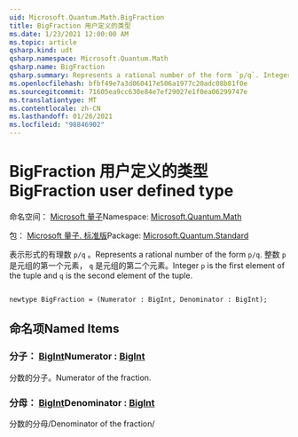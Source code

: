 ```yaml
---
uid: Microsoft.Quantum.Math.BigFraction
title: BigFraction 用户定义的类型
ms.date: 1/23/2021 12:00:00 AM
ms.topic: article
qsharp.kind: udt
qsharp.namespace: Microsoft.Quantum.Math
qsharp.name: BigFraction
qsharp.summary: Represents a rational number of the form `p/q`. Integer `p` is the first element of the tuple and `q` is the second element of the tuple.
ms.openlocfilehash: bfbf49e7a3d060417e506a1977c20adc08b81f0e
ms.sourcegitcommit: 71605ea9cc630e84e7ef29027e1f0ea06299747e
ms.translationtype: MT
ms.contentlocale: zh-CN
ms.lasthandoff: 01/26/2021
ms.locfileid: "98846902"
---
```

# <a name="bigfraction-user-defined-type"></a><span data-ttu-id="05303-102">BigFraction 用户定义的类型</span><span class="sxs-lookup"><span data-stu-id="05303-102">BigFraction user defined type</span></span>

<span data-ttu-id="05303-103">命名空间： [Microsoft 量子](xref:Microsoft.Quantum.Math)</span><span class="sxs-lookup"><span data-stu-id="05303-103">Namespace: [Microsoft.Quantum.Math](xref:Microsoft.Quantum.Math)</span></span>

<span data-ttu-id="05303-104">包： [Microsoft 量子. 标准版](https://nuget.org/packages/Microsoft.Quantum.Standard)</span><span class="sxs-lookup"><span data-stu-id="05303-104">Package: [Microsoft.Quantum.Standard](https://nuget.org/packages/Microsoft.Quantum.Standard)</span></span>


<span data-ttu-id="05303-105">表示形式的有理数 `p/q` 。</span><span class="sxs-lookup"><span data-stu-id="05303-105">Represents a rational number of the form `p/q`.</span></span> <span data-ttu-id="05303-106">整数 `p` 是元组的第一个元素， `q` 是元组的第二个元素。</span><span class="sxs-lookup"><span data-stu-id="05303-106">Integer `p` is the first element of the tuple and `q` is the second element of the tuple.</span></span>

```qsharp

newtype BigFraction = (Numerator : BigInt, Denominator : BigInt);
```



## <a name="named-items"></a><span data-ttu-id="05303-107">命名项</span><span class="sxs-lookup"><span data-stu-id="05303-107">Named Items</span></span>

### <a name="numerator--bigint"></a><span data-ttu-id="05303-108">分子： [BigInt](xref:microsoft.quantum.lang-ref.bigint)</span><span class="sxs-lookup"><span data-stu-id="05303-108">Numerator : [BigInt](xref:microsoft.quantum.lang-ref.bigint)</span></span>

<span data-ttu-id="05303-109">分数的分子。</span><span class="sxs-lookup"><span data-stu-id="05303-109">Numerator of the fraction.</span></span>
### <a name="denominator--bigint"></a><span data-ttu-id="05303-110">分母： [BigInt](xref:microsoft.quantum.lang-ref.bigint)</span><span class="sxs-lookup"><span data-stu-id="05303-110">Denominator : [BigInt](xref:microsoft.quantum.lang-ref.bigint)</span></span>

<span data-ttu-id="05303-111">分数的分母/</span><span class="sxs-lookup"><span data-stu-id="05303-111">Denominator of the fraction/</span></span>